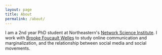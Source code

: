 ```yaml
---
layout: page
title: About
permalink: /about/
---
```


I am a 2nd year PhD student at Northeastern's [Network Science Institute](https://www.networkscienceinstitute.org/). I work with [Brooke Foucault Welles](http://brooke-welles.squarespace.com/) to study online communication and marginalization, and the relationship between social media and social movements. 
